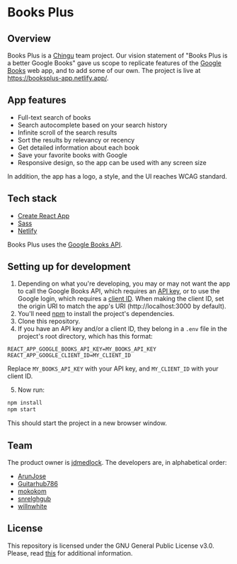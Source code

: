 # Books Plus

## Overview

Books Plus is a [Chingu](https://chingu.io) team project. Our vision statement of "Books Plus is a better Google Books" gave us scope to replicate features of the [Google Books](https://books.google.com) web app, and to add some of our own. The project is live at https://booksplus-app.netlify.app/.

## App features

- Full-text search of books
- Search autocomplete based on your search history
- Infinite scroll of the search results
- Sort the results by relevancy or recency
- Get detailed information about each book
- Save your favorite books with Google
- Responsive design, so the app can be used with any screen size

In addition, the app has a logo, a style, and the UI reaches WCAG standard.

## Tech stack

- [Create React App](https://create-react-app.dev)
- [Sass](https://sass-lang.com/)
- [Netlify](https://www.netlify.com/)

Books Plus uses the [Google Books API](https://developers.google.com/books).

## Setting up for development

1. Depending on what you're developing, you may or may not want the app to call the Google Books API, which requires an [API key](https://developers.google.com/books/docs/v1/using#APIKey), or to use the Google login, which requires a [client ID](https://developers.google.com/identity/protocols/oauth2/javascript-implicit-flow#creatingcred). When making the client ID, set the origin URI to match the app's URI (http://localhost:3000 by default).
1. You'll need [npm](https://www.npmjs.com/get-npm) to install the project's dependencies. 
1. Clone this repository. 
1. If you have an API key and/or a client ID, they belong in a `.env` file in the project's root directory, which has this format:

```
REACT_APP_GOOGLE_BOOKS_API_KEY=MY_BOOKS_API_KEY
REACT_APP_GOOGLE_CLIENT_ID=MY_CLIENT_ID
```

Replace `MY_BOOKS_API_KEY` with your API key, and `MY_CLIENT_ID` with your client ID.

5. Now run:

```bash
npm install
npm start
```

This should start the project in a new browser window.

## Team

The product owner is [jdmedlock](https://github.com/jdmedlock). The developers are, in alphabetical order:

- [ArunJose](https://github.com/ArunJose)
- [Guitarhub786](https://github.com/Guitarhub786)
- [mokokom](https://github.com/mokokom)
- [snrelghgub](https://github.com/snrelghgub)
- [willnwhite](https://github.com/willnwhite)

## License

This repository is licensed under the GNU General Public License v3.0.
Please, read [this](/LICENSE.md) for additional information.
